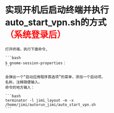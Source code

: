 # 实现开机后启动终端并执行auto_start_vpn.sh的方式<div style="color:red">（系统登录后）</div>
    打开终端，执行下面命令,
    
    ```bash
    $ gnome-session-properties：
    ```
        
    会弹出一个“启动应用程序首选项”的菜单，添加一个启动项，
    名称，注释随便输入。
    命令的地方输入：
    
    ```bash
    terminator -l jimi_layout -m -x /home/jimi/autorun_jimi/auto_start_vpn.sh
    ```
    
    